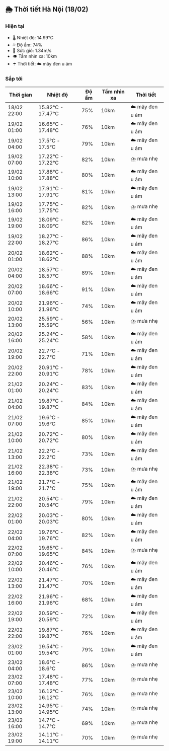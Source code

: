 ## 🌦️ Thời tiết Hà Nội (18/02)

### Hiện tại

- 🌡️ Nhiệt độ: 14.99℃
- 💦 Độ ẩm: 74%
- 💨 Sức gió: 1.34m/s
- 👁️ Tầm nhìn xa: 10km
- ☂️ Thời tiết: ☁️ mây đen u ám

### Sắp tới

| Thời gian | Nhiệt độ | Độ ẩm | Tầm nhìn xa | Thời tiết |
| --- | --- | --- | --- | --- |
| 18/02 22:00 | 15.82℃ - 17.47℃ | 75% | 10km | ☁️ mây đen u ám |
| 19/02 01:00 | 16.65℃ - 17.48℃ | 76% | 10km | ☁️ mây đen u ám |
| 19/02 04:00 | 17.5℃ - 17.5℃ | 79% | 10km | ☁️ mây đen u ám |
| 19/02 07:00 | 17.22℃ - 17.22℃ | 82% | 10km | ⛈️ mưa nhẹ |
| 19/02 10:00 | 17.88℃ - 17.88℃ | 80% | 10km | ☁️ mây đen u ám |
| 19/02 13:00 | 17.91℃ - 17.91℃ | 81% | 10km | ☁️ mây đen u ám |
| 19/02 16:00 | 17.75℃ - 17.75℃ | 82% | 10km | ⛈️ mưa nhẹ |
| 19/02 19:00 | 18.09℃ - 18.09℃ | 82% | 10km | ☁️ mây đen u ám |
| 19/02 22:00 | 18.27℃ - 18.27℃ | 86% | 10km | ☁️ mây đen u ám |
| 20/02 01:00 | 18.62℃ - 18.62℃ | 88% | 10km | ☁️ mây đen u ám |
| 20/02 04:00 | 18.57℃ - 18.57℃ | 89% | 10km | ☁️ mây đen u ám |
| 20/02 07:00 | 18.66℃ - 18.66℃ | 91% | 10km | ☁️ mây đen u ám |
| 20/02 10:00 | 21.96℃ - 21.96℃ | 74% | 10km | ☁️ mây đen u ám |
| 20/02 13:00 | 25.59℃ - 25.59℃ | 56% | 10km | ⛈️ mưa nhẹ |
| 20/02 16:00 | 25.24℃ - 25.24℃ | 58% | 10km | ☁️ mây đen u ám |
| 20/02 19:00 | 22.7℃ - 22.7℃ | 71% | 10km | ☁️ mây đen u ám |
| 20/02 22:00 | 20.91℃ - 20.91℃ | 78% | 10km | ☁️ mây đen u ám |
| 21/02 01:00 | 20.24℃ - 20.24℃ | 83% | 10km | ☁️ mây đen u ám |
| 21/02 04:00 | 19.87℃ - 19.87℃ | 84% | 10km | ☁️ mây đen u ám |
| 21/02 07:00 | 19.6℃ - 19.6℃ | 85% | 10km | ☁️ mây đen u ám |
| 21/02 10:00 | 20.72℃ - 20.72℃ | 80% | 10km | ☁️ mây đen u ám |
| 21/02 13:00 | 22.2℃ - 22.2℃ | 73% | 10km | ☁️ mây đen u ám |
| 21/02 16:00 | 22.38℃ - 22.38℃ | 73% | 10km | ⛈️ mưa nhẹ |
| 21/02 19:00 | 21.7℃ - 21.7℃ | 75% | 10km | ☁️ mây đen u ám |
| 21/02 22:00 | 20.54℃ - 20.54℃ | 79% | 10km | ☁️ mây đen u ám |
| 22/02 01:00 | 20.03℃ - 20.03℃ | 80% | 10km | ☁️ mây đen u ám |
| 22/02 04:00 | 19.76℃ - 19.76℃ | 82% | 10km | ☁️ mây đen u ám |
| 22/02 07:00 | 19.65℃ - 19.65℃ | 84% | 10km | ⛈️ mưa nhẹ |
| 22/02 10:00 | 20.46℃ - 20.46℃ | 76% | 10km | ☁️ mây đen u ám |
| 22/02 13:00 | 21.47℃ - 21.47℃ | 70% | 10km | ☁️ mây đen u ám |
| 22/02 16:00 | 21.96℃ - 21.96℃ | 68% | 10km | ☁️ mây đen u ám |
| 22/02 19:00 | 20.59℃ - 20.59℃ | 72% | 10km | ☁️ mây đen u ám |
| 22/02 22:00 | 19.87℃ - 19.87℃ | 76% | 10km | ☁️ mây đen u ám |
| 23/02 01:00 | 19.54℃ - 19.54℃ | 79% | 10km | ☁️ mây đen u ám |
| 23/02 04:00 | 18.6℃ - 18.6℃ | 86% | 10km | ⛈️ mưa nhẹ |
| 23/02 07:00 | 17.48℃ - 17.48℃ | 77% | 10km | ⛈️ mưa nhẹ |
| 23/02 10:00 | 16.12℃ - 16.12℃ | 76% | 10km | ⛈️ mưa nhẹ |
| 23/02 13:00 | 14.95℃ - 14.95℃ | 74% | 10km | ⛈️ mưa nhẹ |
| 23/02 16:00 | 14.7℃ - 14.7℃ | 69% | 10km | ⛈️ mưa nhẹ |
| 23/02 19:00 | 14.11℃ - 14.11℃ | 70% | 10km | ⛈️ mưa nhẹ |
